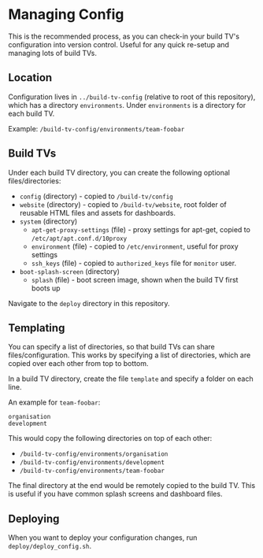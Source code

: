 # Managing Config
This is the recommended process, as you can check-in your build TV's configuration into version control. Useful for any
quick re-setup and managing lots of build TVs.

## Location
Configuration lives in `../build-tv-config` (relative to root of this repository), which has a directory `environments`.
Under `environments` is a directory for each build TV.

Example:
`/build-tv-config/environments/team-foobar`


## Build TVs
Under each build TV directory, you can create the following optional files/directories:
- `config` (directory) - copied to `/build-tv/config`
- `website` (directory) - copied to `/build-tv/website`, root folder of reusable HTML files and assets for dashboards.
- `system` (directory)
    - `apt-get-proxy-settings` (file) - proxy settings for apt-get, copied to `/etc/apt/apt.conf.d/10proxy`
    - `environment` (file) - copied to `/etc/environment`, useful for proxy settings
    - `ssh_keys` (file) - copied to `authorized_keys` file for `monitor` user.
- `boot-splash-screen` (directory)
    - `splash` (file) - boot screen image, shown when the build TV first boots up

Navigate to the `deploy` directory in this repository.


## Templating
You can specify a list of directories, so that build TVs can share files/configuration. This works by specifying
a list of directories, which are copied over each other from top to bottom.

In a build TV directory, create the file `template` and specify a folder on each line.

An example for `team-foobar`:

````
organisation
development
````

This would copy the following directories on top of each other:
- `/build-tv-config/environments/organisation`
- `/build-tv-config/environments/development`
- `/build-tv-config/environments/team-foobar`

The final directory at the end would be remotely copied to the build TV. This is useful if you have common splash
screens and dashboard files.

## Deploying
When you want to deploy your configuration changes, run `deploy/deploy_config.sh`.
